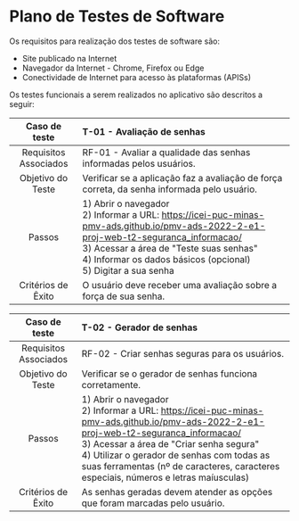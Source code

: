 # Plano de Testes de Software

Os requisitos para realização dos testes de software são:

- Site publicado na Internet
- Navegador da Internet - Chrome, Firefox ou Edge
- Conectividade de Internet para acesso às plataformas (APISs)

Os testes funcionais a serem realizados no aplicativo são descritos a seguir:

|     Caso de teste     | T-01 - Avaliação de senhas                                                                    |
| :-------------------: | :-------------------------------------------------------------------------------------------  |
| Requisitos Associados | RF-01 -	Avaliar a qualidade das senhas informadas pelos usuários.                             |
|   Objetivo do Teste   | Verificar se a aplicação faz a avaliação de força correta, da senha informada pelo usuário.   | 
|        Passos         | 1) Abrir o navegador <br> 2) Informar a URL: https://icei-puc-minas-pmv-ads.github.io/pmv-ads-2022-2-e1-proj-web-t2-seguranca_informacao/ <br> 3) Acessar a área de "Teste suas senhas" <br> 4) Informar os dados básicos (opcional) <br> 5) Digitar a sua senha       |
|  Critérios de Êxito   | O usuário deve receber uma avaliação sobre a força de sua senha.                              |

|     Caso de teste     | T-02 - Gerador de senhas                                                   |
| :-------------------: | :------------------------------------------------------------------------- |
| Requisitos Associados | RF-02 - Criar senhas seguras para os usuários.                             |
|   Objetivo do Teste   | Verificar se o gerador de senhas funciona corretamente.                    |
|        Passos         | 1) Abrir o navegador <br> 2) Informar a URL: https://icei-puc-minas-pmv-ads.github.io/pmv-ads-2022-2-e1-proj-web-t2-seguranca_informacao/ <br> 3) Acessar a área de "Criar senha segura" <br> 4) Utilizar o gerador de senhas com todas as suas ferramentas (nº de caracteres, caracteres especiais, números e letras maíusculas)                                                                                          |
|  Critérios de Êxito   | As senhas geradas devem atender as opções que foram marcadas pelo usuário. |
